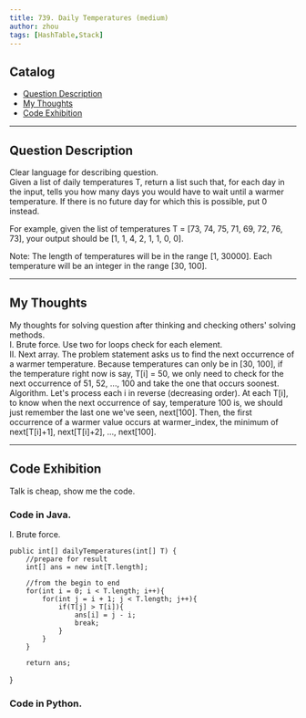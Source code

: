 ```yaml
---
title: 739. Daily Temperatures (medium)                  
author: zhou      
tags: [HashTable,Stack]          
---
```


       

## Catalog  
+ [Question Description](#partI)
+ [My Thoughts](#partII)
+ [Code Exhibition](#partIII)

----------------------------------

## Question Description
Clear language for describing question.    
Given a list of daily temperatures T, return a list such that, for each day in the input, tells you how many days you would have to wait until a warmer temperature. If there is no future day for which this is possible, put 0 instead.        

For example, given the list of temperatures T = [73, 74, 75, 71, 69, 72, 76, 73], your output should be [1, 1, 4, 2, 1, 1, 0, 0].      

Note: The length of temperatures will be in the range [1, 30000]. Each temperature will be an integer in the range [30, 100].      


----------------------------------

## My Thoughts
My thoughts for solving question after thinking and checking others' solving methods.        
I. Brute force. Use two for loops check for each element.     
II. Next array. The problem statement asks us to find the next occurrence of a warmer temperature. Because temperatures can only be in [30, 100], if the temperature right now is say, T[i] = 50, we only need to check for the next occurrence of 51, 52, ..., 100 and take the one that occurs soonest. Algorithm. Let's process each i in reverse (decreasing order). At each T[i], to know when the next occurrence of say, temperature 100 is, we should just remember the last one we've seen, next[100]. Then, the first occurrence of a warmer value occurs at warmer_index, the minimum of next[T[i]+1], next[T[i]+2], ..., next[100].     







----------------------------------

## Code Exhibition
Talk is cheap, show me the code.    
### Code in Java.     
I. Brute force.    

    public int[] dailyTemperatures(int[] T) {
        //prepare for result
        int[] ans = new int[T.length];
        
        //from the begin to end
        for(int i = 0; i < T.length; i++){
            for(int j = i + 1; j < T.length; j++){
                if(T[j] > T[i]){
                    ans[i] = j - i;
                    break;
                }
            }
        }
        
        return ans;
   }




### Code in Python.   




